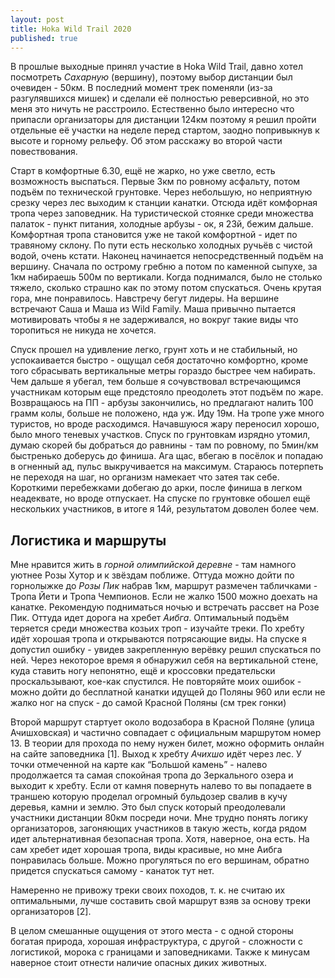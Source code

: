 ```yaml
---
layout: post
title: Hoka Wild Trail 2020
published: true
---
```


В прошлые выходные принял участие в Hoka Wild Trail, давно хотел посмотреть *Сахарную* (вершину), поэтому выбор дистанции был очевиден - 50км. В последний момент трек поменяли (из-за разгулявшихся мишек) и сделали её полностью реверсивной, но это меня это ничуть не расстроило. Естественно было интересно что припасли организаторы для дистанции 124км поэтому я решил пройти отдельные её участки на неделе перед стартом, заодно попривыкнув к высоте и горному рельефу. Об этом расскажу во второй части повествования.

Старт в комфортные 6.30, ещё не жарко, но уже светло, есть возможность выспаться. Первые 3км по ровному асфальту, потом подъём по технической грунтовке. Через небольшую, но неприятную срезку через лес выходим к станции канатки. Отсюда идёт комфорная тропа через заповедник. На туристической стоянке среди множества палаток - пункт питания, холодные арбузы - ок, я 23й, бежим дальше. Комфортная тропа становится уже не такой комфортной - идет по травяному склону. По пути есть несколько холодных ручьёв с чистой водой, очень кстати. Наконец начинается непосредственный подъём на вершину. Сначала по острому гребню а потом по каменной сыпухе, за 1км набираешь 500м по вертикали. Когда поднимался, было не столько тяжело, сколько страшно как по этому потом спускаться. Очень крутая гора, мне понравилось. Навстречу бегут лидеры. На вершине встречают Саша и Маша из Wild Family. Маша привычно пытается мотивировать чтобы я не задерживался, но вокруг такие виды что торопиться не никуда не хочется.

Спуск прошел на удивление легко, грунт хоть и не стабильный, но успокаивается быстро - ощущал себя достаточно комфортно, кроме того сбрасывать вертикальные метры гораздо быстрее чем набирать. Чем дальше я убегал, тем больше я сочувствовал встречающимся участникам которым еще предстояло преодолеть этот подъём по жаре. Возвращаюсь на ПП - арбузы закончились, но предлагают налить 100 грамм колы, больше не положено, нда уж. Иду 19м. На тропе уже много туристов, но вроде расходимся. Начавшуюся жару переносил хорошо, было много теневых участков. Спуск по грунтовкам изрядно утомил, думаю скорей бы добраться до равнины - там по ровному, по 5мин/км быстренько доберусь до финиша. Ага щас, вбегаю в посёлок и попадаю в огненный ад, пульс выкручивается на максимум. Стараюсь потерпеть не переходя на шаг, но организм намекает что затея так себе. Короткими перебежками добегаю до арки, после финиша в легком неадеквате, но вроде отпускает. На спуске по грунтовке обошел ещё нескольких участников, в итоге я 14й, результатом доволен более чем.


## Логистика и маршруты

Мне нравится жить в *горной олимпийской деревне* - там намного уютнее Розы Хутор и к звёздам поближе. Оттуда можно дойти по горнолыжке до *Розы Пик* набрав 1км, маршрут размечен табличками - Тропа Йети и Тропа Чемпионов. Если не жалко 1500 можно доехать на канатке. Рекомендую подниматься ночью и встречать рассвет на Розе Пик. Оттуда идет дорога на хребет *Аибга*. Оптимальный подъём теряется среди множества козьих троп - изучайте треки. По хребту идёт хорошая тропа и открываются потрясающие виды. На спуске я допустил ошибку - увидев закрепленную верёвку решил спускаться по ней. Через некоторое время я обнаружил себя на вертикальной стене, куда ставить ногу непонятно, ещё и кроссовки предательски проскальзывают, кое-как спустился. Не повторяйте моих ошибок - можно дойти до бесплатной канатки идущей до Поляны 960 или если не жалко ног на спуск - до самой Красной Поляны (см трек гонки)

Второй маршрут стартует около водозабора в Красной Поляне (улица Ачишховская) и частично совпадает с официальным маршрутом номер 13. В теории для прохода по нему нужен билет, можно оформить онлайн на сайте заповедника [1]. Выход к хребту *Ачихшо* идёт через лес. У точки отмеченной на карте как “Большой камень” - налево продолжается та самая спокойная тропа до Зеркального озера и выходит к хребту. Если от камня повернуть налево то вы попадаете в траншею которую проделал огромный бульдозер свалив в кучу деревья, камни и землю. Это был спуск который преодолевали участники дистанции 80км посреди ночи. Мне трудно понять логику организаторов, загоняющих участников в такую жесть, когда рядом идет альтернативная безопасная тропа. Хотя, наверное, она есть. На сам хребет идет хорошая тропа, виды красивые, но мне Аибга понравилась больше. Можно прогуляться по его вершинам, обратно  придется спускаться самому - канаток тут нет.

Намеренно не привожу треки своих походов, т. к. не считаю их оптимальными, лучше составить свой маршрут взяв за основу треки организаторов [2].

В целом смешанные ощущения от этого места - с одной стороны богатая природа, хорошая инфраструктура, с другой - сложности с логистикой, морока с границами и заповедниками. Также к минусам наверное стоит отнести наличие опасных диких животных.




